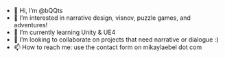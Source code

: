 - 👋 Hi, I’m @bQQts
- 👀 I’m interested in narrative design, visnov, puzzle games, and adventures!
- 🌱 I’m currently learning Unity & UE4
- 💞️ I’m looking to collaborate on projects that need narrative or dialogue :)
- 📫 How to reach me: use the contact form on mikaylaebel dot com

<!---
bQQts/bQQts is a ✨ special ✨ repository because its `README.md` (this file) appears on your GitHub profile.
You can click the Preview link to take a look at your changes.
--->
